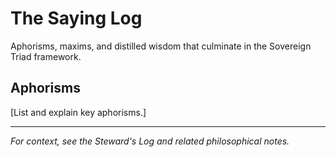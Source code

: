 # The Saying Log

Aphorisms, maxims, and distilled wisdom that culminate in the Sovereign Triad framework.

## Aphorisms

[List and explain key aphorisms.]

---

*For context, see the Steward's Log and related philosophical notes.*

